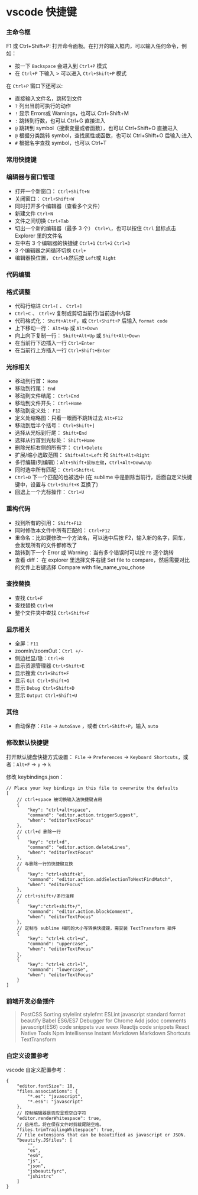 # vscode 快捷键

### 主命令框

F1 或 Ctrl+Shift+P: 打开命令面板。在打开的输入框内，可以输入任何命令，例如：

+ 按一下 `Backspace` 会进入到 `Ctrl+P` 模式
+ 在 `Ctrl+P` 下输入 > 可以进入 `Ctrl+Shift+P` 模式

在 `Ctrl+P` 窗口下还可以:

+ 直接输入文件名，跳转到文件
+ `?` 列出当前可执行的动作
+ `!` 显示 Errors或 Warnings，也可以 Ctrl+Shift+M
+ `:` 跳转到行数，也可以 Ctrl+G 直接进入
+ `@` 跳转到 symbol（搜索变量或者函数），也可以 Ctrl+Shift+O 直接进入
+ `@` 根据分类跳转 symbol，查找属性或函数，也可以 Ctrl+Shift+O 后输入:进入
+ `#` 根据名字查找 symbol，也可以 Ctrl+T

### 常用快捷键
### 编辑器与窗口管理

+ 打开一个新窗口： `Ctrl+Shift+N`
+ 关闭窗口： `Ctrl+Shift+W`
+ 同时打开多个编辑器（查看多个文件）
+ 新建文件 `Ctrl+N`
+ 文件之间切换 `Ctrl+Tab`
+ 切出一个新的编辑器（最多 3 个） `Ctrl+\`，也可以按住 `Ctrl` 鼠标点击 Explorer 里的文件名
+ 左中右 3 个编辑器的快捷键 `Ctrl+1` `Ctrl+2` `Ctrl+3`
+ 3 个编辑器之间循环切换 `Ctrl+`
+ 编辑器换位置， `Ctrl+k`然后按 `Left`或 `Right`

### 代码编辑
### 格式调整

+ 代码行缩进 `Ctrl+[` 、 `Ctrl+]`
+ `Ctrl+C` 、 `Ctrl+V` 复制或剪切当前行/当前选中内容
+ 代码格式化： `Shift+Alt+F`，或 `Ctrl+Shift+P` 后输入 `format code`
+ 上下移动一行： `Alt+Up` 或 `Alt+Down`
+ 向上向下复制一行： `Shift+Alt+Up` 或 `Shift+Alt+Down`
+ 在当前行下边插入一行 `Ctrl+Enter`
+ 在当前行上方插入一行 `Ctrl+Shift+Enter`

### 光标相关

+ 移动到行首： `Home`
+ 移动到行尾： `End`
+ 移动到文件结尾： `Ctrl+End`
+ 移动到文件开头： `Ctrl+Home`
+ 移动到定义处： `F12`
+ 定义处缩略图：只看一眼而不跳转过去 `Alt+F12`
+ 移动到后半个括号： `Ctrl+Shift+]`
+ 选择从光标到行尾： `Shift+End`
+ 选择从行首到光标处： `Shift+Home`
+ 删除光标右侧的所有字： `Ctrl+Delete`
+ 扩展/缩小选取范围： `Shift+Alt+Left` 和 `Shift+Alt+Right`
+ 多行编辑(列编辑)：`Alt+Shift+鼠标左键`，`Ctrl+Alt+Down/Up`
+ 同时选中所有匹配： `Ctrl+Shift+L`
+ `Ctrl+D` 下一个匹配的也被选中 (在 sublime 中是删除当前行，后面自定义快键键中，设置与 `Ctrl+Shift+K` 互换了)
+ 回退上一个光标操作： `Ctrl+U`

### 重构代码

+ 找到所有的引用： `Shift+F12`
+ 同时修改本文件中所有匹配的： `Ctrl+F12`
+ 重命名：比如要修改一个方法名，可以选中后按 F2，输入新的名字，回车，会发现所有的文件都修改了
+ 跳转到下一个 Error 或 Warning：当有多个错误时可以按 `F8` 逐个跳转
+ 查看 diff： 在 explorer 里选择文件右键 Set file to compare，然后需要对比的文件上右键选择 Compare with file_name_you_chose

### 查找替换

+ 查找 `Ctrl+F`
+ 查找替换 `Ctrl+H`
+ 整个文件夹中查找 `Ctrl+Shift+F`

### 显示相关

+ 全屏：`F11`
+ zoomIn/zoomOut：`Ctrl +/-`
+ 侧边栏显/隐：`Ctrl+B`
+ 显示资源管理器 `Ctrl+Shift+E`
+ 显示搜索 `Ctrl+Shift+F`
+ 显示 `Git Ctrl+Shift+G`
+ 显示 `Debug Ctrl+Shift+D`
+ 显示 `Output Ctrl+Shift+U`

### 其他

+ 自动保存：`File` -> `AutoSave` ，或者 `Ctrl+Shift+P`，输入 `auto`

### 修改默认快捷键

打开默认键盘快捷方式设置：
`File` -> `Preferences` -> `Keyboard Shortcuts`，或者：`Alt+F` -> `p` -> `k`

修改 keybindings.json：
```
// Place your key bindings in this file to overwrite the defaults
[
    // ctrl+space 被切换输入法快捷键占用
    {
        "key": "ctrl+alt+space",
        "command": "editor.action.triggerSuggest",
        "when": "editorTextFocus"
    },
    // ctrl+d 删除一行
    {
        "key": "ctrl+d",
        "command": "editor.action.deleteLines",
        "when": "editorTextFocus"
    },
    // 与删除一行的快捷键互换
    {
        "key": "ctrl+shift+k",
        "command": "editor.action.addSelectionToNextFindMatch",
        "when": "editorFocus"
    },
    // ctrl+shift+/多行注释
    {
        "key":"ctrl+shift+/",
        "command": "editor.action.blockComment",
        "when": "editorTextFocus"
    },
    // 定制与 sublime 相同的大小写转换快捷键，需安装 TextTransform 插件
    {
        "key": "ctrl+k ctrl+u",
        "command": "uppercase",
        "when": "editorTextFocus"
    },
    {
        "key": "ctrl+k ctrl+l",
        "command": "lowercase",
        "when": "editorTextFocus"
    }
]
```

### 前端开发必备插件

> PostCSS Sorting
> stylelint
> stylefmt
> ESLint
> javascript standard format
> beautify
> Babel ES6/ES7
> Debugger for Chrome
> Add jsdoc comments
> javascript(ES6) code snippets
> vue
> weex
> Reactjs code snippets
> React Native Tools
> Npm Intellisense
> Instant Markdown
> Markdown Shortcuts
> TextTransform

### 自定义设置参考

vscode 自定义配置参考：
```
{
    "editor.fontSize": 18,
    "files.associations": {
        "*.es": "javascript",
        "*.es6": "javascript"
    },
    // 控制编辑器是否应呈现空白字符
    "editor.renderWhitespace": true,
    // 启用后，将在保存文件时剪裁尾随空格。
    "files.trimTrailingWhitespace": true,
    // File extensions that can be beautified as javascript or JSON.
    "beautify.JSfiles": [
        "",
        "es",
        "es6",
        "js",
        "json",
        "jsbeautifyrc",
        "jshintrc"
    ]
}
```
